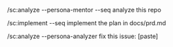 /sc:analyze --persona-mentor --seq analyze this repo

/sc:implement --seq implement the plan in docs/prd.md

/sc:analyze --persona-analyzer fix this issue: [paste]